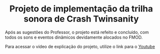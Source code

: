 
<h1 align="center"> Projeto de implementação da trilha sonora de Crash Twinsanity</h1>

Após as sugestões do Professor, o projeto está refeito e concluído, com todos os sons e eventos dinâmicos devidamente alocados no FMOD. 

Para acessar o vídeo de explicação do projeto, utilize o link para o [Youtube](https://youtu.be/LW7NCQQmAPk)
